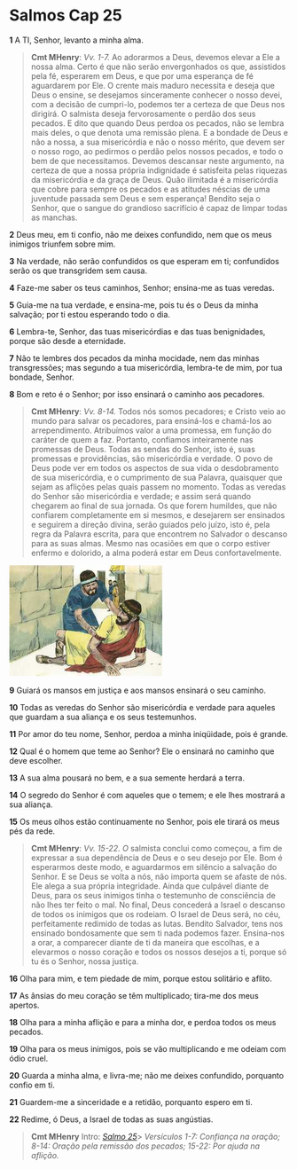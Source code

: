 # Salmos Cap 25

**1** 	A TI, Senhor, levanto a minha alma.

> **Cmt MHenry**: *Vv. 1-7.* Ao adorarmos a Deus, devemos elevar a Ele a nossa alma. Certo é que não serão envergonhados os que, assistidos pela fé, esperarem em Deus, e que por uma esperança de fé aguardarem por Ele. O crente mais maduro necessita e deseja que Deus o ensine, se desejamos sinceramente conhecer o nosso devei, com a decisão de cumpri-lo, podemos ter a certeza de que Deus nos dirigirá. O salmista deseja fervorosamente o perdão dos seus pecados. E dito que quando Deus perdoa os pecados, não se lembra mais deles, o que denota uma remissão plena. E a bondade de Deus e não a nossa, a sua misericórdia e não o nosso mérito, que devem ser o nosso rogo, ao pedirmos o perdão pelos nossos pecados, e todo o bem de que necessitamos. Devemos descansar neste argumento, na certeza de que a nossa própria indignidade é satisfeita pelas riquezas da misericórdia e da graça de Deus. Quão ilimitada é a misericórdia que cobre para sempre os pecados e as atitudes néscias de uma juventude passada sem Deus e sem esperança! Bendito seja o Senhor, que o sangue do grandioso sacrifício é capaz de limpar todas as manchas.

**2** 	Deus meu, em ti confio, não me deixes confundido, nem que os meus inimigos triunfem sobre mim.

**3** 	Na verdade, não serão confundidos os que esperam em ti; confundidos serão os que transgridem sem causa.

**4** 	Faze-me saber os teus caminhos, Senhor; ensina-me as tuas veredas.

**5** 	Guia-me na tua verdade, e ensina-me, pois tu és o Deus da minha salvação; por ti estou esperando todo o dia.

**6** 	Lembra-te, Senhor, das tuas misericórdias e das tuas benignidades, porque são desde a eternidade.

**7** 	Não te lembres dos pecados da minha mocidade, nem das minhas transgressões; mas segundo a tua misericórdia, lembra-te de mim, por tua bondade, Senhor.

**8** 	Bom e reto é o Senhor; por isso ensinará o caminho aos pecadores.

> **Cmt MHenry**: *Vv. 8-14.* Todos nós somos pecadores; e Cristo veio ao mundo para salvar os pecadores, para ensiná-los e chamá-los ao arrependimento. Atribuímos valor a uma promessa, em função do caráter de quem a faz. Portanto, confiamos inteiramente nas promessas de Deus. Todas as sendas do Senhor, isto é, suas promessas e providências, são misericórdia e verdade. O povo de Deus pode ver em todos os aspectos de sua vida o desdobramento de sua misericórdia, e o cumprimento de sua Palavra, quaisquer que sejam as aflições pelas quais passem no momento. Todas as veredas do Senhor são misericórdia e verdade; e assim será quando chegarem ao final de sua jornada. Os que forem humildes, que não confiarem completamente em si mesmos, e desejarem ser ensinados e seguirem a direção divina, serão guiados pelo juízo, isto é, pela regra da Palavra escrita, para que encontrem no Salvador o descanso para as suas almas. Mesmo nas ocasiões em que o corpo estiver enfermo e dolorido, a alma poderá estar em Deus confortavelmente.

![](../Images/SweetPublishing/19-25-1.jpg) 

**9** 	Guiará os mansos em justiça e aos mansos ensinará o seu caminho.

**10** 	Todas as veredas do Senhor são misericórdia e verdade para aqueles que guardam a sua aliança e os seus testemunhos.

**11** 	Por amor do teu nome, Senhor, perdoa a minha iniqüidade, pois é grande.

**12** 	Qual é o homem que teme ao Senhor? Ele o ensinará no caminho que deve escolher.

**13** 	A sua alma pousará no bem, e a sua semente herdará a terra.

**14** 	O segredo do Senhor é com aqueles que o temem; e ele lhes mostrará a sua aliança.

**15** 	Os meus olhos estão continuamente no Senhor, pois ele tirará os meus pés da rede.

> **Cmt MHenry**: *Vv. 15-22. O* salmista conclui como começou, a fim de expressar a sua dependência de Deus e o seu desejo por Ele. Bom é esperarmos deste modo, e aguardarmos em silêncio a salvação do Senhor. E se Deus se volta a nós, não importa quem se afaste de nós. Ele alega a sua própria integridade. Ainda que culpável diante de Deus, para os seus inimigos tinha o testemunho de consciência de não lhes ter feito o mal. No final, Deus concederá a Israel o descanso de todos os inimigos que os rodeiam. O Israel de Deus será, no céu, perfeitamente redimido de todas as lutas. Bendito Salvador, tens nos ensinado bondosamente que sem ti nada podemos fazer. Ensina-nos a orar, a comparecer diante de ti da maneira que escolhas, e a elevarmos o nosso coração e todos os nossos desejos a ti, porque só tu és o Senhor, nossa justiça.

**16** 	Olha para mim, e tem piedade de mim, porque estou solitário e aflito.

**17** 	As ânsias do meu coração se têm multiplicado; tira-me dos meus apertos.

**18** 	Olha para a minha aflição e para a minha dor, e perdoa todos os meus pecados.

**19** 	Olha para os meus inimigos, pois se vão multiplicando e me odeiam com ódio cruel.

**20** 	Guarda a minha alma, e livra-me; não me deixes confundido, porquanto confio em ti.

**21** 	Guardem-me a sinceridade e a retidão, porquanto espero em ti.

**22** 	Redime, ó Deus, a Israel de todas as suas angústias.


> **Cmt MHenry** Intro: *[Salmo 25](../19A-Sl/25.md#0)*> *Versículos 1-7: Confiança na oração; 8-14: Oração pela remissão dos pecados; 15-22: Por ajuda na aflição.*